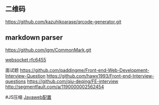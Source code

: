 ## 二维码
https://github.com/kazuhikoarase/qrcode-generator.git


## markdown parser
https://github.com/jgm/CommonMark.git

[websocket rfc6455](https://tools.ietf.org/html/rfc6455)

面试题
https://github.com/paddingme/Front-end-Web-Development-Interview-Question
https://github.com/hawx1993/Front-end-Interview-questions
https://github.com/qiu-deqing/FE-interview
http://segmentfault.com/a/1190000002562454



#JS压缩
[Javaweb配置](http://www.blogjava.net/badqiu/archive/2007/08/01/85461.html)

